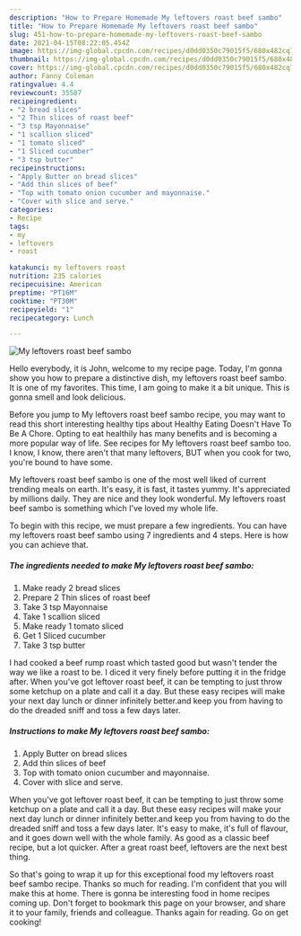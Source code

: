 ```yaml
---
description: "How to Prepare Homemade My leftovers roast beef sambo"
title: "How to Prepare Homemade My leftovers roast beef sambo"
slug: 451-how-to-prepare-homemade-my-leftovers-roast-beef-sambo
date: 2021-04-15T08:22:05.454Z
image: https://img-global.cpcdn.com/recipes/d0dd0350c79015f5/680x482cq70/my-leftovers-roast-beef-sambo-recipe-main-photo.jpg
thumbnail: https://img-global.cpcdn.com/recipes/d0dd0350c79015f5/680x482cq70/my-leftovers-roast-beef-sambo-recipe-main-photo.jpg
cover: https://img-global.cpcdn.com/recipes/d0dd0350c79015f5/680x482cq70/my-leftovers-roast-beef-sambo-recipe-main-photo.jpg
author: Fanny Coleman
ratingvalue: 4.4
reviewcount: 35587
recipeingredient:
- "2 bread slices"
- "2 Thin slices of roast beef"
- "3 tsp Mayonnaise"
- "1 scallion sliced"
- "1 tomato sliced"
- "1 Sliced cucumber"
- "3 tsp butter"
recipeinstructions:
- "Apply Butter on bread slices"
- "Add thin slices of beef"
- "Top with tomato onion cucumber and mayonnaise."
- "Cover with slice and serve."
categories:
- Recipe
tags:
- my
- leftovers
- roast

katakunci: my leftovers roast 
nutrition: 235 calories
recipecuisine: American
preptime: "PT16M"
cooktime: "PT30M"
recipeyield: "1"
recipecategory: Lunch

---
```



![My leftovers roast beef sambo](https://img-global.cpcdn.com/recipes/d0dd0350c79015f5/680x482cq70/my-leftovers-roast-beef-sambo-recipe-main-photo.jpg)

Hello everybody, it is John, welcome to my recipe page. Today, I'm gonna show you how to prepare a distinctive dish, my leftovers roast beef sambo. It is one of my favorites. This time, I am going to make it a bit unique. This is gonna smell and look delicious.

Before you jump to My leftovers roast beef sambo recipe, you may want to read this short interesting healthy tips about Healthy Eating Doesn&#39;t Have To Be A Chore. Opting to eat healthily has many benefits and is becoming a more popular way of life. See recipes for My leftovers roast beef sambo too. I know, I know, there aren&#39;t that many leftovers, BUT when you cook for two, you&#39;re bound to have some.

My leftovers roast beef sambo is one of the most well liked of current trending meals on earth. It's easy, it is fast, it tastes yummy. It's appreciated by millions daily. They are nice and they look wonderful. My leftovers roast beef sambo is something which I've loved my whole life.


To begin with this recipe, we must prepare a few ingredients. You can have my leftovers roast beef sambo using 7 ingredients and 4 steps. Here is how you can achieve that.

<!--inarticleads1-->

##### The ingredients needed to make My leftovers roast beef sambo:

1. Make ready 2 bread slices
1. Prepare 2 Thin slices of roast beef
1. Take 3 tsp Mayonnaise
1. Take 1 scallion sliced
1. Make ready 1 tomato sliced
1. Get 1 Sliced cucumber
1. Take 3 tsp butter


I had cooked a beef rump roast which tasted good but wasn&#39;t tender the way we like a roast to be. I diced it very finely before putting it in the fridge after. When you&#39;ve got leftover roast beef, it can be tempting to just throw some ketchup on a plate and call it a day. But these easy recipes will make your next day lunch or dinner infinitely better.and keep you from having to do the dreaded sniff and toss a few days later. 

<!--inarticleads2-->

##### Instructions to make My leftovers roast beef sambo:

1. Apply Butter on bread slices
1. Add thin slices of beef
1. Top with tomato onion cucumber and mayonnaise.
1. Cover with slice and serve.


When you&#39;ve got leftover roast beef, it can be tempting to just throw some ketchup on a plate and call it a day. But these easy recipes will make your next day lunch or dinner infinitely better.and keep you from having to do the dreaded sniff and toss a few days later. It&#39;s easy to make, it&#39;s full of flavour, and it goes down well with the whole family. As good as a classic beef recipe, but a lot quicker. After a great roast beef, leftovers are the next best thing. 

So that's going to wrap it up for this exceptional food my leftovers roast beef sambo recipe. Thanks so much for reading. I'm confident that you will make this at home. There is gonna be interesting food in home recipes coming up. Don't forget to bookmark this page on your browser, and share it to your family, friends and colleague. Thanks again for reading. Go on get cooking!
